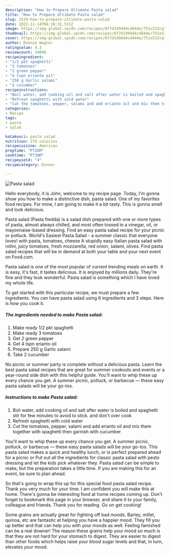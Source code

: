 ```yaml
---
description: "How to Prepare Ultimate Pasta salad"
title: "How to Prepare Ultimate Pasta salad"
slug: 2519-how-to-prepare-ultimate-pasta-salad
date: 2022-11-14T04:18:31.531Z
image: https://img-global.cpcdn.com/recipes/6f7d1494d4c4844e/751x532cq70/pasta-salad-recipe-main-photo.jpg
thumbnail: https://img-global.cpcdn.com/recipes/6f7d1494d4c4844e/751x532cq70/pasta-salad-recipe-main-photo.jpg
cover: https://img-global.cpcdn.com/recipes/6f7d1494d4c4844e/751x532cq70/pasta-salad-recipe-main-photo.jpg
author: Ronnie Wagner
ratingvalue: 4.3
reviewcount: 34098
recipeingredient:
- "1/2 pkt spaghetti"
- "3 tomatoes"
- "2 green pepper"
- "4 tspn erianto oil"
- "250 g Garlic salami"
- "2 cucumber"
recipeinstructions:
- "Boil water, add cooking oil and salt after water is boiled and spaghetti stir for few minutes to avoid to stick. and don&#39;t over cook"
- "Refresh spaghetti with cold water"
- "Cut the tomatoes, pepper, salami and add erianto oil and mix them together with spaghetti then garnish with cucumber"
categories:
- Recipe
tags:
- pasta
- salad

katakunci: pasta salad 
nutrition: 274 calories
recipecuisine: American
preptime: "PT26M"
cooktime: "PT30M"
recipeyield: "4"
recipecategory: Dinner

---
```



![Pasta salad](https://img-global.cpcdn.com/recipes/6f7d1494d4c4844e/751x532cq70/pasta-salad-recipe-main-photo.jpg)

Hello everybody, it is John, welcome to my recipe page. Today, I'm gonna show you how to make a distinctive dish, pasta salad. One of my favorites food recipes. For mine, I am going to make it a bit tasty. This is gonna smell and look delicious.

Pasta salad (Pasta fredda) is a salad dish prepared with one or more types of pasta, almost always chilled, and most often tossed in a vinegar, oil, or mayonnaise-based dressing. Find an easy pasta salad recipe for your picnic or potluck. World&#39;s Easiest Pasta Salad - a summer classic that everyone loves! with pasta, tomatoes, cheese A stupidly easy Italian pasta salad with rotini, juicy tomatoes, fresh mozzarella, red onion, salami, olives. Find pasta salad recipes that will be in demand at both your table and your next event on Food.com.

Pasta salad is one of the most popular of current trending meals on earth. It is easy, it's fast, it tastes delicious. It is enjoyed by millions daily. They're fine and they look wonderful. Pasta salad is something which I have loved my whole life.


To get started with this particular recipe, we must prepare a few ingredients. You can have pasta salad using 6 ingredients and 3 steps. Here is how you cook it.

<!--inarticleads1-->

##### The ingredients needed to make Pasta salad:

1. Make ready 1/2 pkt spaghetti
1. Make ready 3 tomatoes
1. Get 2 green pepper
1. Get 4 tspn erianto oil
1. Prepare 250 g Garlic salami
1. Take 2 cucumber


No picnic or summer party is complete without a delicious pasta. Learn the best pasta salad recipes that are great for summer cookouts and events or a year-round side dish with this helpful guide. You&#39;ll want to whip these up every chance you get. A summer picnic, potluck, or barbecue — these easy pasta salads will be your go-tos. 

<!--inarticleads2-->

##### Instructions to make Pasta salad:

1. Boil water, add cooking oil and salt after water is boiled and spaghetti stir for few minutes to avoid to stick. and don&#39;t over cook
1. Refresh spaghetti with cold water
1. Cut the tomatoes, pepper, salami and add erianto oil and mix them together with spaghetti then garnish with cucumber


You&#39;ll want to whip these up every chance you get. A summer picnic, potluck, or barbecue — these easy pasta salads will be your go-tos. This pasta salad makes a quick and healthy lunch, or is perfect prepared ahead for a picnic or Put out all the ingredients for classic pasta salad with pesto dressing and let the kids pick whatever they. Pasta salad can be simple to make, but the preparation takes a little time. If you are making this for an event, be sure to plan ahead. 

So that's going to wrap this up for this special food pasta salad recipe. Thank you very much for your time. I am confident you will make this at home. There's gonna be interesting food at home recipes coming up. Don't forget to bookmark this page in your browser, and share it to your family, colleague and friends. Thank you for reading. Go on get cooking!

Some grains are actually great for fighting off bad moods. Barley, millet, quinoa, etc are fantastic at helping you have a happier mood. They fill you up better and that can help you with your moods as well. Feeling famished can be a real downer! The reason these grains help your mood so much is that they are not hard for your stomach to digest. They are easier to digest than other foods which helps raise your blood sugar levels and that, in turn, elevates your mood.
